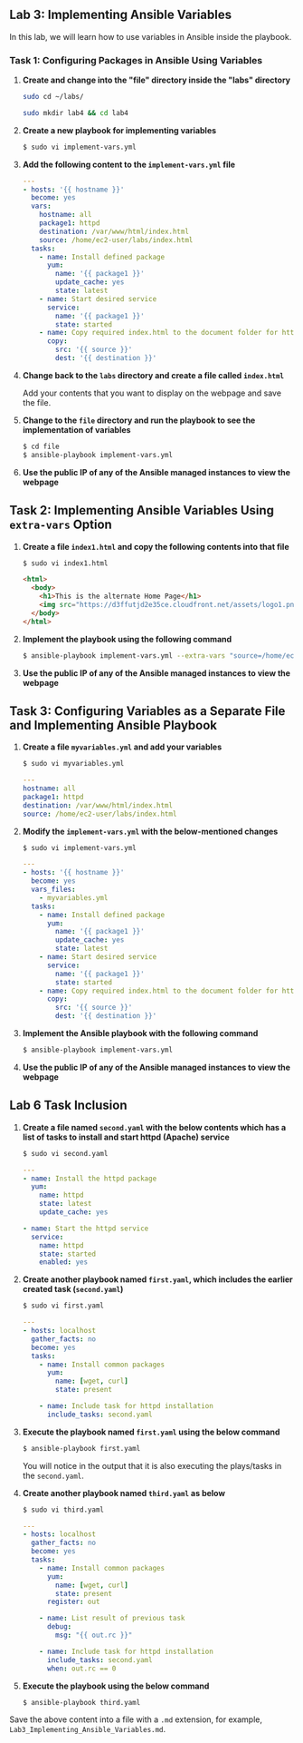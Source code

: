 ## Lab 3: Implementing Ansible Variables

In this lab, we will learn how to use variables in Ansible inside the playbook.

### Task 1: Configuring Packages in Ansible Using Variables

1. **Create and change into the "file" directory inside the "labs" directory**

    ```sh
    sudo cd ~/labs/
    ```
    ```sh
    sudo mkdir lab4 && cd lab4
    ```
   
2. **Create a new playbook for implementing variables**

    ```sh
    $ sudo vi implement-vars.yml
    ```

3. **Add the following content to the `implement-vars.yml` file**

    ```yaml
    ---
    - hosts: '{{ hostname }}'
      become: yes
      vars:
        hostname: all
        package1: httpd
        destination: /var/www/html/index.html
        source: /home/ec2-user/labs/index.html
      tasks:
        - name: Install defined package
          yum:
            name: '{{ package1 }}'
            update_cache: yes
            state: latest
        - name: Start desired service
          service:
            name: '{{ package1 }}'
            state: started
        - name: Copy required index.html to the document folder for httpd
          copy:
            src: '{{ source }}'
            dest: '{{ destination }}'
    ```

4. **Change back to the `labs` directory and create a file called `index.html`**

    Add your contents that you want to display on the webpage and save the file.

5. **Change to the `file` directory and run the playbook to see the implementation of variables**

    ```sh
    $ cd file
    $ ansible-playbook implement-vars.yml
    ```

6. **Use the public IP of any of the Ansible managed instances to view the webpage**

## Task 2: Implementing Ansible Variables Using `extra-vars` Option

1. **Create a file `index1.html` and copy the following contents into that file**

    ```sh
    $ sudo vi index1.html
    ```

    ```html
    <html>
      <body>
        <h1>This is the alternate Home Page</h1>
        <img src="https://d3ffutjd2e35ce.cloudfront.net/assets/logo1.png">
      </body>
    </html>
    ```

2. **Implement the playbook using the following command**

    ```sh
    $ ansible-playbook implement-vars.yml --extra-vars "source=/home/ec2-user/labs/file/index1.html"
    ```

3. **Use the public IP of any of the Ansible managed instances to view the webpage**

## Task 3: Configuring Variables as a Separate File and Implementing Ansible Playbook

1. **Create a file `myvariables.yml` and add your variables**

    ```sh
    $ sudo vi myvariables.yml
    ```

    ```yaml
    ---
    hostname: all
    package1: httpd
    destination: /var/www/html/index.html
    source: /home/ec2-user/labs/index.html
    ```

2. **Modify the `implement-vars.yml` with the below-mentioned changes**

    ```sh
    $ sudo vi implement-vars.yml
    ```

    ```yaml
    ---
    - hosts: '{{ hostname }}'
      become: yes
      vars_files:
        - myvariables.yml
      tasks:
        - name: Install defined package
          yum:
            name: '{{ package1 }}'
            update_cache: yes
            state: latest
        - name: Start desired service
          service:
            name: '{{ package1 }}'
            state: started
        - name: Copy required index.html to the document folder for httpd
          copy:
            src: '{{ source }}'
            dest: '{{ destination }}'
    ```

3. **Implement the Ansible playbook with the following command**

    ```sh
    $ ansible-playbook implement-vars.yml
    ```

4. **Use the public IP of any of the Ansible managed instances to view the webpage**

## Lab 6 Task Inclusion

1. **Create a file named `second.yaml` with the below contents which has a list of tasks to install and start httpd (Apache) service**

    ```sh
    $ sudo vi second.yaml
    ```

    ```yaml
    ---
    - name: Install the httpd package
      yum:
        name: httpd
        state: latest
        update_cache: yes

    - name: Start the httpd service
      service:
        name: httpd
        state: started
        enabled: yes
    ```

2. **Create another playbook named `first.yaml`, which includes the earlier created task (`second.yaml`)**

    ```sh
    $ sudo vi first.yaml
    ```

    ```yaml
    ---
    - hosts: localhost
      gather_facts: no
      become: yes
      tasks:
        - name: Install common packages
          yum:
            name: [wget, curl]
            state: present

        - name: Include task for httpd installation
          include_tasks: second.yaml
    ```

3. **Execute the playbook named `first.yaml` using the below command**

    ```sh
    $ ansible-playbook first.yaml
    ```

    You will notice in the output that it is also executing the plays/tasks in the `second.yaml`.

4. **Create another playbook named `third.yaml` as below**

    ```sh
    $ sudo vi third.yaml
    ```

    ```yaml
    ---
    - hosts: localhost
      gather_facts: no
      become: yes
      tasks:
        - name: Install common packages
          yum:
            name: [wget, curl]
            state: present
          register: out

        - name: List result of previous task
          debug:
            msg: "{{ out.rc }}"

        - name: Include task for httpd installation
          include_tasks: second.yaml
          when: out.rc == 0
    ```

5. **Execute the playbook using the below command**

    ```sh
    $ ansible-playbook third.yaml
    ```

Save the above content into a file with a `.md` extension, for example, `Lab3_Implementing_Ansible_Variables.md`.

